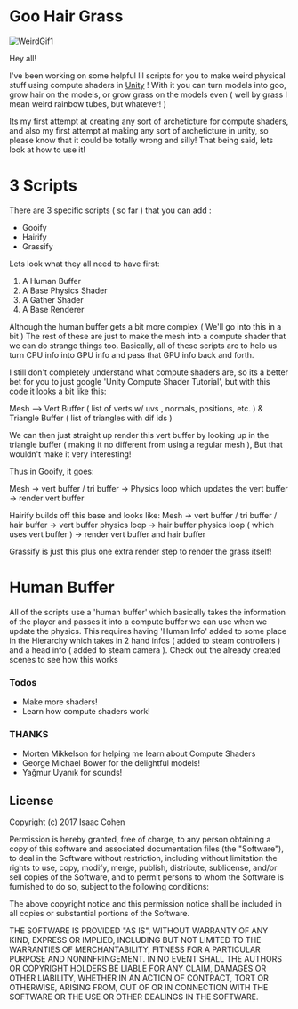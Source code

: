 # Goo Hair Grass

![WeirdGif1](https://media.giphy.com/media/3o7bu70iIhB6A4kZkk/giphy.gif)

Hey all! 

I've been working on some helpful lil scripts for you to make weird physical stuff using compute shaders in [Unity] ! With it you can turn models into goo, grow hair on the models, or grow grass on the models even ( well by grass I mean weird rainbow tubes, but whatever! )

Its my first attempt at creating any sort of archeticture for compute shaders, and also my first attempt at making any sort of archeticture in unity, so please know that it could be totally wrong and silly!  That being said, lets look at how to use it!


# 3 Scripts


There are 3 specific scripts ( so far ) that you can add :
  - Gooify
  - Hairify
  - Grassify
 
Lets look what they all need to have first:

1) A Human Buffer
2) A Base Physics Shader
3) A Gather Shader
4) A Base Renderer

Although the human buffer gets a bit more complex ( We'll go into this in a bit ) The rest of these are just to make the mesh into a compute shader that we can do strange things too. Basically, all of these scripts are to help us turn CPU info into GPU info and pass that GPU info back and forth. 

I still don't completely understand what compute shaders are, so its a better bet for you to just google 'Unity Compute Shader Tutorial', but with this code it looks a bit like this:

Mesh --> Vert Buffer ( list of verts w/ uvs , normals, positions, etc. ) & Triangle Buffer ( list of triangles with dif ids ) 

We can then just straight up render this vert buffer by looking up in the triangle buffer ( making it no different from using a regular mesh ), 
But that wouldn't make it very interesting!

Thus in Gooify, it goes:

Mesh -> vert buffer / tri buffer -> Physics loop which updates the vert buffer -> render vert buffer

Hairify builds off this base and looks like: 
Mesh -> vert buffer / tri buffer / hair buffer -> vert buffer physics loop -> hair buffer physics loop ( which uses vert buffer ) -> render vert buffer and hair buffer

Grassify is just this plus one extra render step to render the grass itself!

# Human Buffer

All of the scripts use a 'human buffer' which basically takes the information of the player and passes it into a compute buffer we can use when we update the physics. This requires having 'Human Info' added to some place in the Hierarchy which takes in 2 hand infos ( added to steam controllers ) and a head info ( added to steam camera ). Check out the already created scenes to see how this works




### Todos

 - Make more shaders!
 - Learn how compute shaders work!

### THANKS

 - Morten Mikkelson for helping me learn about Compute Shaders
 - George Michael Bower for the delightful models!
 - Yağmur Uyanık for sounds!

License
----
Copyright (c)  2017  Isaac Cohen

Permission is hereby granted, free of charge, to any person obtaining a copy
of this software and associated documentation files (the "Software"), to deal
in the Software without restriction, including without limitation the rights
to use, copy, modify, merge, publish, distribute, sublicense, and/or sell
copies of the Software, and to permit persons to whom the Software is
furnished to do so, subject to the following conditions:

The above copyright notice and this permission notice shall be included in all
copies or substantial portions of the Software.

THE SOFTWARE IS PROVIDED "AS IS", WITHOUT WARRANTY OF ANY KIND, EXPRESS OR
IMPLIED, INCLUDING BUT NOT LIMITED TO THE WARRANTIES OF MERCHANTABILITY,
FITNESS FOR A PARTICULAR PURPOSE AND NONINFRINGEMENT. IN NO EVENT SHALL THE
AUTHORS OR COPYRIGHT HOLDERS BE LIABLE FOR ANY CLAIM, DAMAGES OR OTHER
LIABILITY, WHETHER IN AN ACTION OF CONTRACT, TORT OR OTHERWISE, ARISING FROM,
OUT OF OR IN CONNECTION WITH THE SOFTWARE OR THE USE OR OTHER DEALINGS IN THE
SOFTWARE.



[//]: # (These are reference links used in the body of this note and get stripped out when the markdown processor does its job. There is no need to format nicely because it shouldn't be seen. Thanks SO - http://stackoverflow.com/questions/4823468/store-comments-in-markdown-syntax)

   [UNITY]: <https://unity3d.com/>


